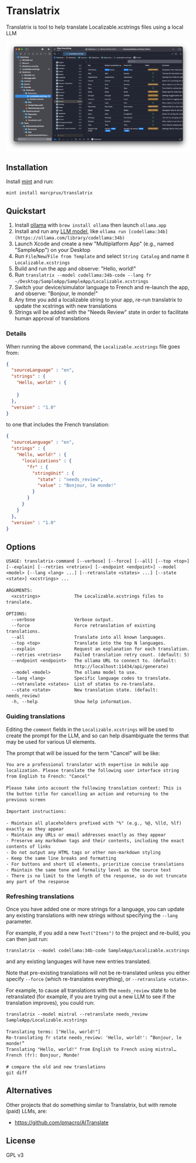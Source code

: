 # Translatrix

Translatrix is tool to help translate Localizable.xcstrings files using a local LLM

![Screenshot of Xcode with translation](screenshot.png?raw=true "Translatrix Localizable.xcstrings")

## Installation

Install [mint](https://github.com/yonaskolb/Mint#installing) and run:

```
mint install marcprux/translatrix
```

## Quickstart

1. Install [ollama](https://ollama.com) with `brew install ollama` then launch `ollama.app`
2. Install and run any [LLM model](https://github.com/ollama/ollama#model-library), like `ollama run [codellama:34b](https://ollama.com/library/codellama:34b)`
3. Launch Xcode and create a new "Multiplatform App" (e.g., named "SampleApp") on your Desktop
4. Run `File`/`New`/`File from Template` and select `String Catalog` and name it `Localizable.xcstrings`
5. Build and run the app and observe: "Hello, world!"
6. Run `translatrix --model codellama:34b-code --lang fr ~/Desktop/SampleApp/SampleApp/Localizable.xcstrings`
7. Switch your device/simulator language to French and re-launch the app, and observe: "Bonjour, le monde!"
8. Any time you add a localizable string to your app, re-run translatrix to update the xcstrings with new translations
9. Strings will be added with the "Needs Review" state in order to facilitate human approval of translations


### Details

When running the above command, the `Localizable.xcstrings` file goes from:

```json
{
  "sourceLanguage" : "en",
  "strings" : {
    "Hello, world!" : {

    }
  },
  "version" : "1.0"
}
```

to one that includes the French translation:

```json
{
  "sourceLanguage" : "en",
  "strings" : {
    "Hello, world!" : {
      "localizations" : {
        "fr" : {
          "stringUnit" : {
            "state" : "needs_review",
            "value" : "Bonjour, le monde!"
          }
        }
      }
    }
  },
  "version" : "1.0"
}
```

## Options

```
USAGE: translatrix-command [--verbose] [--force] [--all] [--top <top>] [--explain] [--retries <retries>] [--endpoint <endpoint>] --model <model> [--lang <lang> ...] [--retranslate <states> ...] [--state <state>] <xcstrings> ...

ARGUMENTS:
  <xcstrings>             The Localizable.xcstrings files to translate.

OPTIONS:
  --verbose               Verbose output.
  --force                 Force retranslation of existing translations.
  --all                   Translate into all known languages.
  --top <top>             Translate into the top N languages.
  --explain               Request an explanation for each translation.
  --retries <retries>     Failed translation retry count. (default: 5)
  --endpoint <endpoint>   The ollama URL to connect to. (default:
                          http://localhost:11434/api/generate)
  --model <model>         The ollama model to use.
  --lang <lang>           Specific language codes to translate.
  --retranslate <states>  List of states to re-translate.
  --state <state>         New translation state. (default: needs_review)
  -h, --help              Show help information.
```

### Guiding translations

Editing the `comment` fields in the `Localizable.xcstrings` will be used to
create the prompt for the LLM, and so can help disambiguate the terms that
may be used for various UI elements.

The prompt that will be issued for the term "Cancel" will be like:

```
You are a professional translator with expertise in mobile app localization. Please translate the following user interface string from English to French: "Cancel"

Please take into account the following translation context: This is the button title for cancelling an action and returning to the previous screen

Important instructions:

- Maintain all placeholders prefixed with "%" (e.g., %@, %lld, %lf) exactly as they appear
- Maintain any URLs or email addresses exactly as they appear
- Preserve any markdown tags and their contents, including the exact contents of links
- Do not output any HTML tags or other non-markdown styling
- Keep the same line breaks and formatting
- For buttons and short UI elements, prioritize concise translations
- Maintain the same tone and formality level as the source text
- There is no limit to the length of the response, so do not truncate any part of the response
```

### Refreshing translations

Once you have added one or more strings for a language, you can update any existing translations
with new strings without specifying the `--lang` parameter.

For example, if you add a new `Text("Items")` to the project and re-build,
you can then just run: 

```
translatrix --model codellama:34b-code SampleApp/Localizable.xcstrings
```

and any existing languages will have new entries translated.

Note that pre-existing translations will not be re-translated unless you
either specify `--force` (which re-translates everything), or `--retranslate <state>`.

For example, to cause all translations with the `needs_review` state to be retranslated
(for example, if you are trying out a new LLM to see if the translation improves),
you could run:

```
translatrix --model mistral --retranslate needs_review SampleApp/Localizable.xcstrings

Translating terms: ["Hello, world!"]
Re-translating fr state needs_review: 'Hello, world!': “Bonjour, le monde!”
Translating "Hello, world!" from English to French using mistral…
French (fr): Bonjour, Monde!

# compare the old and new translations
git diff
```

## Alternatives

Other projects that do something similar to Translatrix, but with remote (paid) LLMs, are:

 - https://github.com/pmacro/AITranslate
 

## License

GPL v3
